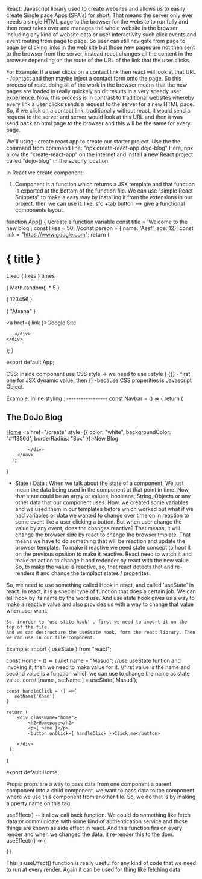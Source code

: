 React: Javascript library used to create websites and allows us to easily create Single page Apps (SPA's) for short.
That means the server only ever needs a single HTML page to the browser for the website to run fully and then react takes over and manages the whole website in the browser including any kind of website data or user interactivity such click events and event routing from page to page. So user can still navigate from page to page by clicking links in the web site but those new pages are not then sent to the browser from the server, instead react changes all the content in the browser depending on the route of the URL of the link that the user clicks. 

For Example: If a user clicks on a contact link then react will look at that URL - 
/contact and then maybe inject a contact form onto the page. So this process of react doing all of the work in the browser means that the new pages are loaded in really quickely an dit results in a very speedy user experience. Now, this process is in contrast to traditional websites whereby every link a user clicks sends a request to the server for a new HTML page. 
So, if we click on a contact link, traditionally without react, it would send a request to the server and server would look at this URL and then it was send back an html page to the browser and this will be the same for every page.

We'll using : create react app to create our starter project.
Use the the command from command line: "npx create-react-app dojo-blog"
Here, npx allow the "create-react-app" on the internet and install a new React project called "dojo-blog" in the specify location. 

In React we create component: 
1. Component is a function which returns a JSX template and that function is exported at the bottom of the function file. We can use "simple React Snippets" to make a easy way by installing it from the extensions in our project. 
then we can use it: like: sfc +tab button --> give a functional components layout.

function App() {
  //create a function variable
  const title = 'Welcome to the new blog';
  const likes = 50;
  //const person = { name: 'Asef', age: 12};
  const link = "https://www.google.com";
  return (
    <div className="App">
      <div className='content'>
        <h1>{ title }</h1>
        <p>Liked { likes } times</p>
        <p>{ Math.random() * 5 }</p>
        <p>{ 123456 }</p>
        <p>{ "Afsana" }</p>
        <a href={ link }>Google Site</a>

       </div>
    </div>
  );
}

export default App;


CSS: inside component use CSS style -> we need to use : style { {}} - first one for JSX dynamic value, then {} -because CSS properities is Javascript Object. 

Example: Inline styling : -----------------
    const Navbar = () => {
    return (
        <nav className="navbar">
            <h1>The DoJo Blog</h1>
            <div className="links">
                <a href="/">Home</a>
                <a href="/create" style={{
                    color: "white",
                    backgroundColor: "#f1356d",
                    borderRadius: "8px"
                }}>New Blog</a>


            </div>
        </nav>
      );
}


* State / Data : When we talk about the state of a component. We just mean the data being used in the component at that point in time. Now, that state could be an array or values, booleans, String, Objects or any other data that our component uses. Now, we created some variables and we used them in our templates before which worked but what if we had variables or data we wanted to change over time on in reaction to some event like a user clicking a button.
But when user change the value by any event, does the changes reactive? That means, it will change the browser side by react to change the browser tmplate. That means we have to do something that will be reaction and update the browser template. 
    To make it reactive we need state concept to hoot it on the previous opsition to make it reactive. React need to watch it and make an action to change it and redender by react with the new value.
So, to make the value is reactive, so, that react detects that and re-renders it and change the templact states / properites. 

So, we need to use something called Hook in react, and called 'useState' in react. In react, it is a special type of function that does a certain job. We can tell hook by its name by the word use. 
And use state hook gives us a way to make a reactive value and also provides us with a way to change that value when user want.

    So, inorder to 'use state hook' , first we need to import it on the top of the file.
    And we can destructure the useState hook, form the react library. Then we can use in our file component.

Example: 
    import { useState } from "react";



const Home = () => {
    //let name = "Masud";
//use useState funtion and invoking it, then we need to maka value for it.
//first value is the name and second value is a function which we can use to change the name as state value.
    const [name , setName ] = useState('Masud');

    const handleClick = () =>{
       setName('Khan')
    }
   
    return ( 
        <div className="home">
            <h2>Homepage</h2>
            <p>{ name }</p>
            <button onClick={ handleClick }>Click me</button>
           
        </div>
     );
}
 
export default Home;


Props: props are a way to pass data from one component a parent component into a child component. we want to pass data to the component where we use this component from another file.
So, we do that is by making a pperty name on this tag.

useEffect() -- it allow call back function. We could do something like fetch data or communicate with some kind of authentication service and those things are known as side effect in react. And this function firs on every render and when we changed the data, it re-render this to the dom. 
    useEffect(() => {

    })

This is useEffect() function is really useful for any kind of code that we need to run at every render. Again it can be used for thing like fetching data.